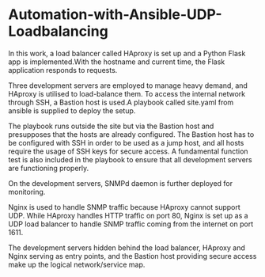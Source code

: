 # Automation-with-Ansible-UDP-Loadbalancing

In this work, a load balancer called HAproxy is set up and a Python Flask app is implemented.With the hostname and current time, the Flask application responds to requests.

Three development servers are employed to manage heavy demand, and HAproxy is utilised to load-balance them. To access the internal network through SSH, a Bastion host is used.A playbook called site.yaml from ansible is supplied to deploy the setup. 

The playbook runs outside the site but via the Bastion host and presupposes that the hosts are already configured. The Bastion host has to be configured with SSH in order to be used as a jump host, and all hosts require the usage of SSH keys for secure access. A fundamental function test is also included in the playbook to ensure that all development servers are functioning properly.

On the development servers, SNMPd daemon is further deployed for monitoring.

Nginx is used to handle SNMP traffic because HAproxy cannot support UDP. While HAproxy handles HTTP traffic on port 80, Nginx is set up as a UDP load balancer to handle SNMP traffic coming from the internet on port 1611.

The development servers hidden behind the load balancer, HAproxy and Nginx serving as entry points, and the Bastion host providing secure access make up the logical network/service map.
